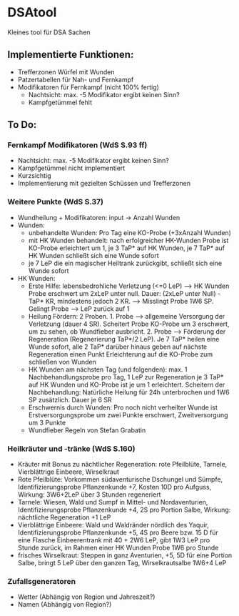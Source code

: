 # DSAtool
Kleines tool für DSA Sachen

## Implementierte Funktionen:
- Trefferzonen Würfel mit Wunden
- Patzertabellen für Nah- und Fernkampf
- Modifikatoren für Fernkampf (nicht 100% fertig)
    - Nachtsicht: max. -5 Modifikator ergibt keinen Sinn?
    - Kampfgetümmel fehlt

## To Do:
### Fernkampf Modifikatoren (WdS S.93 ff)
- Nachtsicht: max. -5 Modifikator ergibt keinen Sinn?
- Kampfgetümmel nicht implementiert
- Kurzsichtig
- Implementierung mit gezielten Schüssen und Trefferzonen

### Weitere Punkte (WdS S.37)
- Wundheilung + Modifikatoren: input -> Anzahl Wunden
- Wunden: 
    - unbehandelte Wunden: Pro Tag eine KO-Probe (+3xAnzahl Wunden)
    - mit HK Wunden behandelt: nach erfolgreicher HK-Wunden Probe ist KO-Probe erleichtert um 1, je 3 TaP* auf HK Wunden, je 7 TaP* auf HK Wunden schließt sich eine Wunde sofort
    - je 7 LeP die ein magischer Heiltrank zurückgibt, schließt sich eine Wunde sofort
- HK Wunden:
    - Erste Hilfe: lebensbedrohliche Verletzung (<=0 LeP) --> HK Wunden Probe erschwert um 2xLeP unter null. Dauer: (2xLeP unter Null) - TaP* KR, mindestens jedoch 2 KR. --> Misslingt Probe 1W6 SP. Gelingt Probe --> LeP zurück auf 1
    - Heilung Fördern: 2 Proben. 1. Probe --> allgemeine Versorgung der Verletzung (dauer 4 SR). Scheitert Probe KO-Probe um 3 erschwert, um zu sehen, ob Wundfieber ausbricht. 2. Probe --> Förderung der Regeneration (Regenerierung TaP*/2 LeP). Je 7 TaP* heilen eine Wunde sofort, alle 2 TaP* darüber hinaus geben auf nächste Regeneration einen Punkt Erleichterung auf die KO-Probe zum schließen von Wunden
    - HK Wunden am nächsten Tag (und folgenden): max. 1 Nachbehandlungsprobe pro Tag, 1 LeP zur Regeneration je 3 TaP* auf HK Wunden und KO-Probe ist je um 1 erleichtert. Scheitern der Nachbehandlung: Natürliche Heilung für 24h unterbrochen und 1W6 SP zusätzlich. Dauer je 6 SR
    - Erschwernis durch Wunden: Pro noch nicht verheilter Wunde ist Erstversorgungsprobe um zwei Punkte erschwert, Zweitversorgung um 3 Punkte
    - Wundfieber Regeln von Stefan Grabatin

### Heilkräuter und -tränke (WdS S.160)
- Kräuter mit Bonus zu nächtlicher Regeneration: rote Pfeilblüte, Tarnele, Vierblättrige Einbeere, Wirselkraut
- Rote Pfeilblüte: Vorkommen südaventurische Dschungel und Sümpfe, Identifizierungsprobe Pflanzenkunde +7, Kosten 10D pro Aufguss, Wirkung: 3W6+2LeP über 3 Stunden regeneriert
- Tarnele: Wiesen, Wald und Sumpf in Mittel- und Nordaventurien, Identifizierungsprobe Pflanzenkunde +4, 2S pro Portion Salbe, Wirkung: nächtliche Regeneration +1 LeP
- Vierblättrige Einbeere: Wald und Waldränder nördlich des Yaquir, Identifizierungsprobe Pflanzenkunde +5, 4S pro Beere bzw. 15 D für eine Flasche Einbeerentrank mit 40 + 2W6 LeP, gibt 1W3 LeP pro Stunde zurück, im Rahmen einer HK Wunden Probe 1W6 pro Stunde
- frisches Wirselkraut: Steppen in ganz Aventurien, +5, 5D für eine Portion Salbe, bringt 5 LeP über den ganzen Tag, Wirselkrautsalbe 1W6+4 LeP

### Zufallsgeneratoren 
- Wetter (Abhängig von Region und Jahreszeit?)
- Namen (Abhängig von Region?)
